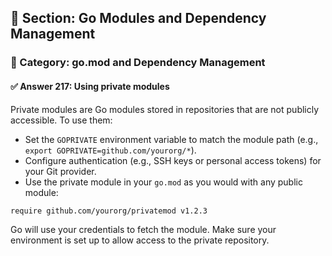 ## 📘 Section: Go Modules and Dependency Management
### 🔹 Category: go.mod and Dependency Management
#### ✅ Answer 217: Using private modules

Private modules are Go modules stored in repositories that are not publicly accessible. To use them:

- Set the `GOPRIVATE` environment variable to match the module path (e.g., `export GOPRIVATE=github.com/yourorg/*`).
- Configure authentication (e.g., SSH keys or personal access tokens) for your Git provider.
- Use the private module in your `go.mod` as you would with any public module:

```
require github.com/yourorg/privatemod v1.2.3
```

Go will use your credentials to fetch the module. Make sure your environment is set up to allow access to the private repository.